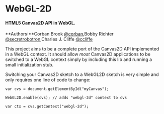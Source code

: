 WebGL-2D
========

#### HTML5 Canvas2D API in WebGL. ####

**Authors:**Corban Brook [@corban](http://twitter.com/corban),Bobby Richter [@secretrobotron](http://twitter.com/secretrobotron),Charles J. Cliffe [@ccliffe](http://twitter.com/ccliffe)

This project aims to be a complete port of the Canvas2D API implemented in a WebGL context. 
It should allow _most_ Canvas2D applications to be switched to a WebGL context simply by including 
this lib and running a small initialization stub.

Switching your Canvas2D sketch to a WebGL2D sketch is very simple and only requires one line of code to change:

    var cvs = document.getElementById("myCanvas");

    WebGL2D.enable(cvs); // adds "webgl-2d" context to cvs

    var ctx = cvs.getContext("webgl-2d");

